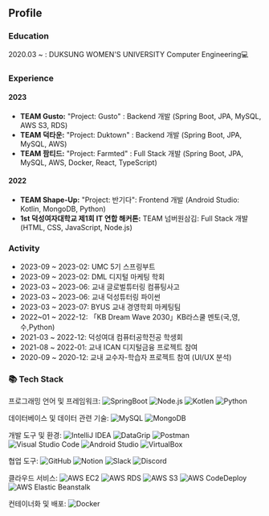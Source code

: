 ## Profile

### Education
2020.03 ~ : DUKSUNG WOMEN'S UNIVERSITY Computer Engineering💻

### Experience
#### 2023
- **TEAM Gusto:** "Project: Gusto" : Backend 개발 (Spring Boot, JPA, MySQL, AWS S3, RDS)
- **TEAM 덕타운:** "Project: Duktown" : Backend 개발 (Spring Boot, JPA, MySQL, AWS)
- **TEAM 팜티드:** "Project: Farmted" : Full Stack 개발 (Spring Boot, JPA, MySQL, AWS, Docker, React, TypeScript)

#### 2022
- **TEAM Shape-Up:** "Project: 반기다": Frontend 개발 (Android Studio: Kotlin, MongoDB, Python)
- **1st 덕성여자대학교 제1회 IT 연합 해커톤:** TEAM 넘버원삼김: Full Stack 개발 (HTML, CSS, JavaScript, Node.js)

### Activity
- 2023-09 ~ 2023-02: UMC 5기 스프링부트
- 2023-09 ~ 2023-02: DML 디지털 마케팅 학회
- 2023-03 ~ 2023-06: 교내 글로벌튜터링 컴퓨팅사고
- 2023-03 ~ 2023-06: 교내 덕성튜터링 파이썬
- 2023-03 ~ 2023-07: BYUS 교내 경영학회 마케팅팀
- 2022~01 ~ 2022-12: 「KB Dream Wave 2030」KB라스쿨 멘토(국,영,수,Python)
- 2021-03 ~ 2022-12: 덕성여대 컴퓨터공학전공 학생회
- 2021-08 ~ 2022-01: 교내 ICAN 디지털금융 프로젝트 참여
- 2020-09 ~ 2020-12: 교내 교수자-학습자 프로젝트 참여 (UI/UX 분석)


 
<h3>📚 Tech Stack</h3>

프로그래밍 언어 및 프레임워크:
![SpringBoot](https://img.shields.io/badge/SpringBoot-6DB33F?style=flat-square&logo=springboot&logoColor=white)
![Node.js](https://img.shields.io/badge/Node.js-339933?style=flat-square&logo=nodedotjs&logoColor=white)
![Kotlen](https://img.shields.io/badge/Kotlin-7F52FF?style=flat-square&logo=Kotlin&logoColor=white)
![Python](https://img.shields.io/badge/Python-3776AB?style=flat-square&logo=Python&logoColor=white)


데이터베이스 및 데이터 관련 기술:
![MySQL](https://img.shields.io/badge/-MySQL-4479A1?style=flat-square&logo=mysql&logoColor=white)
![MongoDB](https://img.shields.io/badge/Mongodb-47A248?style=flat-square&logo=mongodb&logoColor=white)  

개발 도구 및 환경:
![IntelliJ IDEA](https://img.shields.io/badge/-IntelliJ%20IDEA-000000?style=flat-square&logo=intellij-idea&logoColor=white)
![DataGrip](https://img.shields.io/badge/-DataGrip-000000?style=flat-square&logo=datagrip&logoColor=white)
![Postman](https://img.shields.io/badge/-Postman-FF6C37?style=flat-square&logo=postman&logoColor=white)
![Visual Studio Code](https://img.shields.io/badge/-Visual%20Studio%20Code-007ACC?style=flat-square&logo=visual-studio-code&logoColor=white)
![Android Studio](https://img.shields.io/badge/-Android%20Studio-3DDC84?style=flat-square&logo=android-studio&logoColor=white)
![VirtualBox](https://img.shields.io/badge/-VirtualBox-183A61?style=flat-square&logo=virtualbox&logoColor=white)

협업 도구:
![GitHub](https://img.shields.io/badge/-GitHub-181717?style=flat-square&logo=github&logoColor=white)
![Notion](https://img.shields.io/badge/-Notion-000000?style=flat-square&logo=notion&logoColor=white)
![Slack](https://img.shields.io/badge/-Slack-4A154B?style=flat-square&logo=slack&logoColor=white)
![Discord](https://img.shields.io/badge/-Discord-5865F2?style=flat-square&logo=discord&logoColor=white)

클라우드 서비스:
![AWS EC2](https://img.shields.io/badge/-AWS%20EC2-232F3E?style=flat-square&logo=amazon-aws&logoColor=white)
![AWS RDS](https://img.shields.io/badge/-AWS%20RDS-232F3E?style=flat-square&logo=amazon-aws&logoColor=white)
![AWS S3](https://img.shields.io/badge/-AWS%20S3-232F3E?style=flat-square&logo=amazon-aws&logoColor=white)
![AWS CodeDeploy](https://img.shields.io/badge/AWS-CodeDeploy-FF9900?style=flat-square&logo=amazon-aws&logoColor=white)
![AWS Elastic Beanstalk](https://img.shields.io/badge/AWS-Elastic%20Beanstalk-232F3E?style=flat-square&logo=amazon-aws&logoColor=white)

컨테이너화 및 배포:
![Docker](https://img.shields.io/badge/-Docker-2496ED?style=flat-square&logo=docker&logoColor=white)

